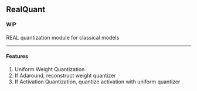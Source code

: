 ## RealQuant
#### WIP
REAL quantization module for classical models

---
#### Features
1) Uniform Weight Quantization
2) If Adaround, reconstruct weight quantizer
3) If Activation Quantization, quantize activation with uniform quantizer
